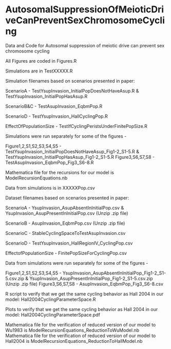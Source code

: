 # AutosomalSuppressionOfMeioticDriveCanPreventSexChromosomeCycling
Data and Code for Autosomal suppression of meiotic drive can prevent sex chromosome cycling

All Figures are coded in Figures.R


Simulations are in TestXXXXX.R


Simulation filenames based on scenarios presented in paper: 

ScenarioA - TestYsupInvasion_InitialPopDoesNotHaveAsup.R & TestYsupInvasion_InitialPopHasAsup.R

ScenarioB&C - TestAsupInvasion_EqbmPop.R

ScenarioD - TestYsupInvasion_HallCyclingPop.R

EffectOfPopulationSize - TestIfCyclingPeristsUnderFinitePopSize.R



Simulations were run separately for some of the figures -

Figure1,2,S1,S2,S3,S4,S5 - TestYsupInvasion_InitialPopDoesNotHaveAsup_Fig1-2_S1-5.R & TestYsupInvasion_InitialPopHasAsup_Fig1-2_S1-5.R
Figure3,S6,S7,S8 - TestAsupInvasion_EqbmPop_Fig3_S6-8.R


Mathematica file for the recursions for our model is ModelRecursionEquations.nb


Data from simulations is in XXXXXPop.csv

Dataset filenames based on scenarios presented in paper:

ScenarioA - YsupInvasion_AsupAbsentInInitialPop.csv & YsupInvasion_AsupPresentInInitialPop.csv (Unzip .zip file)

ScenarioB - AsupInvasion_EqbmPop.csv (Unzip .zip file)

ScenarioC - StableCyclingSpaceToTestAsupInvasion.csv

ScenarioD - TestYsupInvasion_HallRegionIV_CyclingPop.csv

EffectofPopulationSize - FinitePopSizeForCyclingPop.csv



Data from simulations were run separately for some of the figures -

Figure1,2,S1,S2,S3,S4,S5 - YsupInvasion_AsupAbsentInInitialPop_Fig1-2_S1-5.csv.zip & YsupInvasion_AsupPresentInInitialPop_Fig1-2_S1-5.csv.zip (Unzip .zip file)
Figure3,S6,S7,S8 - AsupInvasion_EqbmPop_Fig3_S6-8.csv



R script to verify that we get the same cycling behavior as Hall 2004 in our model: Hall2004CyclingParameterSpace.R

Plots to verify that we get the same cycling behavior as Hall 2004 in our model: Hall2004CyclingParameterSpace.pdf

Mathematica file for the verification of reduced version of our model to Wu1983 is ModelRecursionEquations_ReductionToWuModel.nb
Mathematica file for the verification of reduced version of our model to Hall2004 is ModelRecursionEquations_ReductionToHallModel.nb
